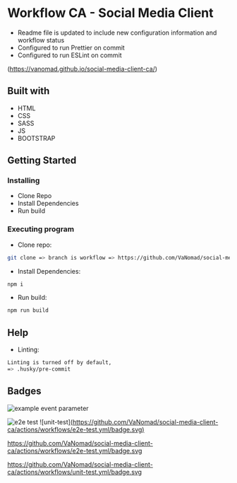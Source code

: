 # Workflow CA - Social Media Client

- Readme file is updated to include new configuration information and workflow status
- Configured to run Prettier on commit
- Configured to run ESLint on commit

(https://vanomad.github.io/social-media-client-ca/)

## Built with
- HTML
- CSS
- SASS
- JS
- BOOTSTRAP

## Getting Started

### Installing

* Clone Repo
* Install Dependencies
* Run build

### Executing program

* Clone repo:
```bash
git clone => branch is workflow => https://github.com/VaNomad/social-media-client-ca.git
```
* Install Dependencies:
```bash
npm i
```
* Run build:
```bash
npm run build
```

## Help
* Linting:
```bash
Linting is turned off by default,
=> .husky/pre-commit
```


## Badges
![example event parameter](https://github.com/github/docs/actions/workflows/main.yml/badge.svg?event=push)


![e2e test](https://github.com/VaNomad/social-media-client-ca/actions/workflows/e2e-test.yml/badge.svg)
![unit-test][(https://github.com/VaNomad/social-media-client-ca/actions/workflows/e2e-test.yml/badge.svg)](https://github.com/VaNomad/social-media-client-ca/actions/workflows/unit-test.yml/badge.svg)

https://github.com/VaNomad/social-media-client-ca/actions/workflows/e2e-test.yml/badge.svg

https://github.com/VaNomad/social-media-client-ca/actions/workflows/unit-test.yml/badge.svg
